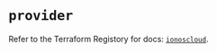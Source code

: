 # `provider`

Refer to the Terraform Registory for docs: [`ionoscloud`](https://registry.terraform.io/providers/ionos-cloud/ionoscloud/6.3.6/docs).
